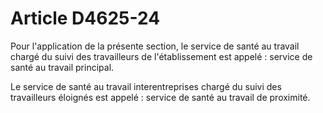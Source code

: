 # Article D4625-24

Pour l'application de la présente section, le service de santé au travail chargé du suivi des travailleurs de l'établissement est appelé : service de santé au travail principal. 
  
   
Le service de santé au travail interentreprises chargé du suivi des travailleurs éloignés est appelé : service de santé au travail de proximité.